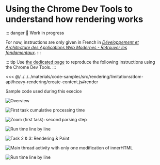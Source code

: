 # Using the Chrome Dev Tools to understand how rendering works

::: danger
:construction: Work in progress

For now, instructions are only given in French in _[Développement et Architecture des Applications Web Modernes - Retrouver les fondamentaux](https://www.editions-eni.fr/livre/developpement-et-architecture-des-applications-web-modernes-retrouver-les-fondamentaux-9782409029523)_.
:::

::: tip
Use [the dedicated page](/tools/chrome-perf) to reproduce the following instructions using the Chrome Dev Tools.
:::

<!-- prettier-ignore -->
<<< @/../../../materials/code-samples/src/rendering/limitations/dom-api/heavy-rendering/create-content.js#render

<p class="code-caption">Sample code used during this execice</p>

![Overview](/illustrations/images/rendering/dom-api_override-innerHTML.png)

![First task cumulative processing time](/illustrations/images/rendering/dom-api_override-innerHTML_time-script.png)

![Zoom (first task): second parsing step](/illustrations/images/rendering/dom-api_override-innerHTML_zoom-parse2.png)

![Run time line by line](/illustrations/images/rendering/dom-api_override-innerHTML_code-time.png)

![Task 2 & 3: Rendering & Paint](/illustrations/images/rendering/dom-api_override-innerHTML_time-rendering.png)

![Main thread activity with only one modification of innerHTML](/illustrations/images/rendering/dom-api_no-override.png)

![Run time line by line](/illustrations/images/rendering/dom-api_no-override_code-time.png)
